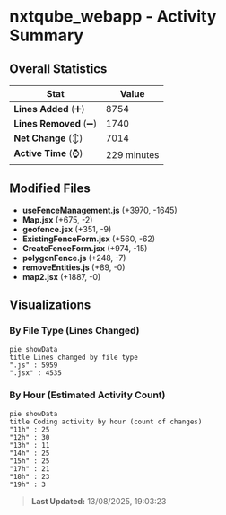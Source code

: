 # nxtqube_webapp - Activity Summary 

## Overall Statistics

| Stat                   | Value                                                             |
| ---------------------- | ----------------------------------------------------------------- |
| **Lines Added** (➕)   | 8754                                          |
| **Lines Removed** (➖) | 1740                                        |
| **Net Change** (↕)    | 7014                |
| **Active Time** (⌚)   | 229 minutes |


## Modified Files
- **useFenceManagement.js** (+3970, -1645)
- **Map.jsx** (+675, -2)
- **geofence.jsx** (+351, -9)
- **ExistingFenceForm.jsx** (+560, -62)
- **CreateFenceForm.jsx** (+974, -15)
- **polygonFence.js** (+248, -7)
- **removeEntities.js** (+89, -0)
- **map2.jsx** (+1887, -0)

## Visualizations

### By File Type (Lines Changed)

```mermaid
pie showData
title Lines changed by file type
".js" : 5959
".jsx" : 4535
```

### By Hour (Estimated Activity Count)

```mermaid
pie showData
title Coding activity by hour (count of changes)
"11h" : 25
"12h" : 30
"13h" : 11
"14h" : 25
"15h" : 25
"17h" : 21
"18h" : 23
"19h" : 3
```


> **Last Updated:** 13/08/2025, 19:03:23